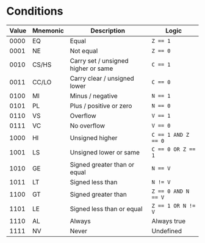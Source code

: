 Conditions
==========

| Value | Mnemonic | Description                         | Logic               |
|-------|----------|-------------------------------------|---------------------|
| 0000  | EQ       | Equal                               | `Z == 1`            |
| 0001  | NE       | Not equal                           | `Z == 0`            |
| 0010  | CS/HS    | Carry set / unsigned higher or same | `C == 1`            |
| 0011  | CC/LO    | Carry clear / unsigned lower        | `C == 0`            |
| 0100  | MI       | Minus / negative                    | `N == 1`            |
| 0101  | PL       | Plus / positive or zero             | `N == 0`            |
| 0110  | VS       | Overflow                            | `V == 1`            |
| 0111  | VC       | No overflow                         | `V == 0`            |
| 1000  | HI       | Unsigned higher                     | `C == 1 AND Z == 0` |
| 1001  | LS       | Unsigned lower or same              | `C == 0 OR Z == 1`  |
| 1010  | GE       | Signed greater than or equal        | `N == V`            |
| 1011  | LT       | Signed less than                    | `N != V`            |
| 1100  | GT       | Signed greater than                 | `Z == 0 AND N == V` |
| 1101  | LE       | Signed less than or equal           | `Z == 1 OR N != V`  |
| 1110  | AL       | Always                              | Always true         |
| 1111  | NV       | Never                               | Undefined           |
